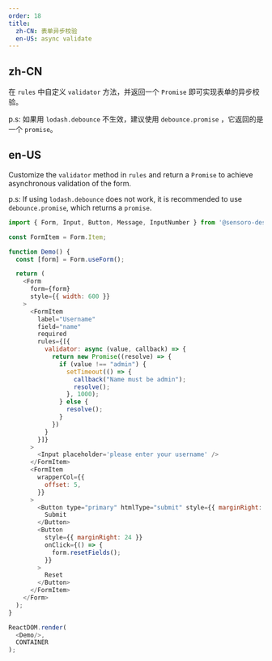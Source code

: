 ```yaml
---
order: 18
title:
  zh-CN: 表单异步校验
  en-US: async validate
---
```


## zh-CN

在 `rules` 中自定义 `validator` 方法，并返回一个 `Promise` 即可实现表单的异步校验。

p.s: 如果用 `lodash.debounce` 不生效，建议使用 `debounce.promise` ，它返回的是一个 `promise`。

## en-US

Customize the `validator` method in `rules` and return a `Promise` to achieve asynchronous validation of the form.

p.s: If using `lodash.debounce` does not work, it is recommended to use `debounce.promise`, which returns a `promise`.

```js
import { Form, Input, Button, Message, InputNumber } from '@sensoro-design/react';

const FormItem = Form.Item;

function Demo() {
  const [form] = Form.useForm();

  return (
    <Form
      form={form}
      style={{ width: 600 }}
    >
      <FormItem
        label="Username"
        field="name"
        required
        rules={[{
          validator: async (value, callback) => {
            return new Promise((resolve) => {
              if (value !== "admin") {
                setTimeout(() => {
                  callback("Name must be admin");
                  resolve();
                }, 1000);
              } else {
                resolve();
              }
            })
          }
        }]}
      >
        <Input placeholder='please enter your username' />
      </FormItem>
      <FormItem
        wrapperCol={{
          offset: 5,
        }}
      >
        <Button type="primary" htmlType="submit" style={{ marginRight: 24 }}>
          Submit
        </Button>
        <Button
          style={{ marginRight: 24 }}
          onClick={() => {
            form.resetFields();
          }}
        >
          Reset
        </Button>
      </FormItem>
    </Form>
  );
}

ReactDOM.render(
  <Demo/>,
  CONTAINER
);
```
